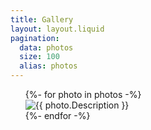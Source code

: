 ```yaml
---
title: Gallery
layout: layout.liquid
pagination:
  data: photos
  size: 100
  alias: photos
---
```


<ul>
 <div class="container mx-auto space-y-2 lg:space-y-0 lg:gap-2 mt-10 lg:grid lg:grid-cols-3">
 {%- for photo in photos -%}
    <div class="w-full rounded">
        <img src="{{ photo.Image.url }}"
            alt="{{ photo.Description }}">
    </div>
    {%- endfor -%}
</div>
</ul>
